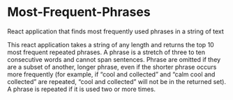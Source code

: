# Most-Frequent-Phrases
React application that finds most frequently used phrases in a string of text

This react application takes a string of any length and returns the top 10 most frequent repeated phrases. A phrase is a stretch of three to ten consecutive words and cannot span sentences. Phrase are omitted if they are a subset of another, longer phrase, even if the shorter phrase occurs more frequently (for example, if “cool and collected” and “calm cool and collected” are repeated, “cool and collected” will not be in the returned set). A phrase is repeated if it is used two or more times.
